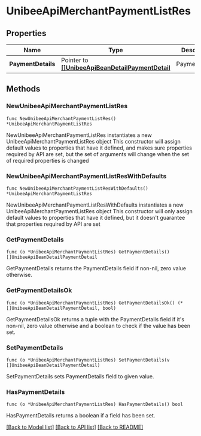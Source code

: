 # UnibeeApiMerchantPaymentListRes

## Properties

Name | Type | Description | Notes
------------ | ------------- | ------------- | -------------
**PaymentDetails** | Pointer to [**[]UnibeeApiBeanDetailPaymentDetail**](UnibeeApiBeanDetailPaymentDetail.md) | PaymentDetails | [optional] 

## Methods

### NewUnibeeApiMerchantPaymentListRes

`func NewUnibeeApiMerchantPaymentListRes() *UnibeeApiMerchantPaymentListRes`

NewUnibeeApiMerchantPaymentListRes instantiates a new UnibeeApiMerchantPaymentListRes object
This constructor will assign default values to properties that have it defined,
and makes sure properties required by API are set, but the set of arguments
will change when the set of required properties is changed

### NewUnibeeApiMerchantPaymentListResWithDefaults

`func NewUnibeeApiMerchantPaymentListResWithDefaults() *UnibeeApiMerchantPaymentListRes`

NewUnibeeApiMerchantPaymentListResWithDefaults instantiates a new UnibeeApiMerchantPaymentListRes object
This constructor will only assign default values to properties that have it defined,
but it doesn't guarantee that properties required by API are set

### GetPaymentDetails

`func (o *UnibeeApiMerchantPaymentListRes) GetPaymentDetails() []UnibeeApiBeanDetailPaymentDetail`

GetPaymentDetails returns the PaymentDetails field if non-nil, zero value otherwise.

### GetPaymentDetailsOk

`func (o *UnibeeApiMerchantPaymentListRes) GetPaymentDetailsOk() (*[]UnibeeApiBeanDetailPaymentDetail, bool)`

GetPaymentDetailsOk returns a tuple with the PaymentDetails field if it's non-nil, zero value otherwise
and a boolean to check if the value has been set.

### SetPaymentDetails

`func (o *UnibeeApiMerchantPaymentListRes) SetPaymentDetails(v []UnibeeApiBeanDetailPaymentDetail)`

SetPaymentDetails sets PaymentDetails field to given value.

### HasPaymentDetails

`func (o *UnibeeApiMerchantPaymentListRes) HasPaymentDetails() bool`

HasPaymentDetails returns a boolean if a field has been set.


[[Back to Model list]](../README.md#documentation-for-models) [[Back to API list]](../README.md#documentation-for-api-endpoints) [[Back to README]](../README.md)


